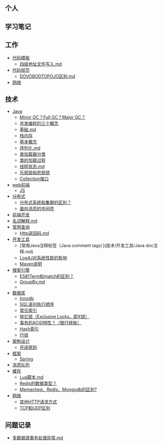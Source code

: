
## 个人


## 学习笔记


## 工作

- [代码模板]()
    - [四级地址文件写入.md](工作/代码模板/四级地址文件写入.md)
- [代码规范]()
    - [DOVOBODTOPOJO区别.md](工作/代码规范/DOVOBODTOPOJO区别.md)
- [网络](工作/限售平台常用SQL.md)

## 技术

- [Java]()
    - [Minor GC？Full GC？Major GC？](技术/Java/JVM.md)
    - [并发编程的三个概念](技术/Java/volatile关键字.md)
    - [基础.md](技术/Java/基础.md)
    - [栈内存](技术/Java/堆和栈详解.md)
    - [基本概念](技术/Java/多线程.md)
    - [序列化.md](技术/Java/序列化.md)
    - [类加载器分类](技术/Java/类加载器.md)
    - [类的加载过程](技术/Java/类的加载过程.md)
    - [线程状态.md](技术/Java/线程状态.md)
    - [乐观锁和悲观锁](技术/Java/锁.md)
    - [Collection接口](技术/Java/集合.md)
- [web前端]()
    - [JS](技术/web前端/前端.md)
- [分布式]()
    - [分布式系统和集群的区别？](技术/分布式/分布式.md)
    - [面向消息的中间件](技术/分布式/分布式技术的应用.md)
- [前端开发]()
- [名词解释.md](技术/名词解释.md)
- [常用查询]()
    - [Http返回码.md](技术/常用查询/Http返回码.md)
- [开发工具]()
    - [常用Java注释标签（Java comment tags）](技术/开发工具/Java doc注释.md)
    - [Log4J对系统性能的影响](技术/开发工具/Log4J.md)
    - [Maven说明](技术/开发工具/Maven.md)
- [搜索引擎]()
    - [ES的Term和match的区别？](技术/搜索引擎/ES.md)
    - [GroupBy.md](技术/搜索引擎/GroupBy.md)
    - [](技术/搜索引擎/倒排索引.md)
- [数据库]()
    - [Innodb](技术/数据库/Mysql存储引擎.md)
    - [SQL语句执行顺序](技术/数据库/SQL执行顺序.md)
    - [常见索引](技术/数据库/常见索引.md)
    - [排它锁（Exclusive Locks，即X锁）](技术/数据库/排它锁和共享锁.md)
    - [事务的ACID特性？（银行转账）](技术/数据库/数据库.md)
    - [Hash索引](技术/数据库/索引的结构.md)
    - [行锁](技术/数据库/行锁和表锁的区别.md)
- [架构设计]()
    - [开闭原则](技术/架构设计/六大原则.md)
- [框架]()
    - [Spring](技术/框架/Spring.md)
- [消息队列]()
- [缓存]()
    - [Lua脚本.md](技术/缓存/Lua脚本.md)
    - [Redis的数据类型？](技术/缓存/Redis.md)
    - [Memached、Redis、Mongodb的区别?](技术/缓存/缓存.md)
- [网络]()
    - [其他HTTP请求方式](技术/网络/POST和GET的区别.md)
    - [TCP和UDP区别](技术/网络/网络.md)

## 问题记录

- [多数据源事务处理异常.md](问题记录/多数据源事务处理异常.md)